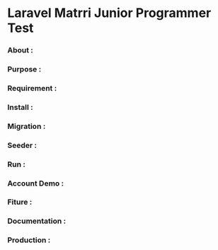 # Laravel Matrri Junior Programmer Test

### About :

### Purpose :

### Requirement : 

### Install :

### Migration :

### Seeder : 

### Run :

### Account Demo :

### Fiture : 

### Documentation :

### Production : 
